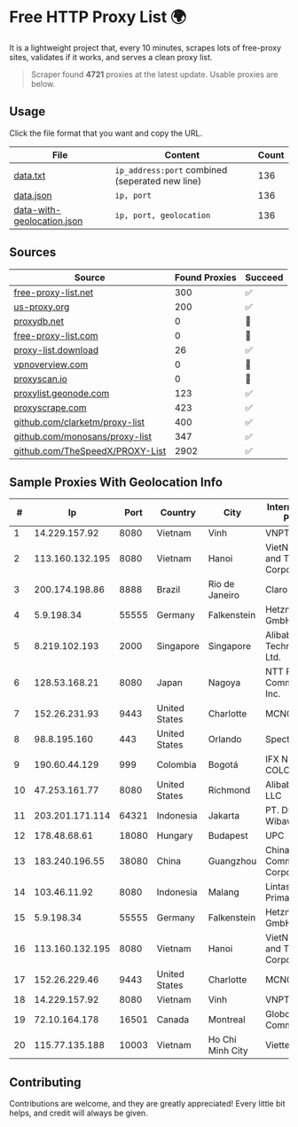 
# Free HTTP Proxy List 🌍

It is a lightweight project that, every 10 minutes, scrapes lots of free-proxy sites, validates if it works, and serves a clean proxy list.


> Scraper found **4721** proxies at the latest update. Usable proxies are below.

## Usage

Click the file format that you want and copy the URL.


|File|Content|Count|
|----|-------|-----|
|[data.txt](https://raw.githubusercontent.com/themiralay/Proxy-List-World/master/data.txt)|`ip_address:port` combined (seperated new line)|136|
|[data.json](https://raw.githubusercontent.com/themiralay/Proxy-List-World/master/data.json)|`ip, port`|136|
|[data-with-geolocation.json](https://raw.githubusercontent.com/themiralay/Proxy-List-World/master/data-with-geolocation.json)|`ip, port, geolocation`|136|

## Sources

|Source|Found Proxies|Succeed|
|------|-------------|-------|
|[free-proxy-list.net](https://free-proxy-list.net)|300|✅|
|[us-proxy.org](https://www.us-proxy.org)|200|✅|
|[proxydb.net](http://proxydb.net)|0|🚫|
|[free-proxy-list.com](https://free-proxy-list.com/?page=&port=&type%5B%5D=http&type%5B%5D=https&up_time=0&search=Search)|0|🚫|
|[proxy-list.download](https://www.proxy-list.download/HTTP)|26|✅|
|[vpnoverview.com](https://vpnoverview.com/privacy/anonymous-browsing/free-proxy-servers)|0|🚫|
|[proxyscan.io](https://www.proxyscan.io)|0|🚫|
|[proxylist.geonode.com](https://proxylist.geonode.com/api/proxy-list?limit=300&page=1&sort_by=lastChecked&sort_type=desc&protocols=http,https)|123|✅|
|[proxyscrape.com](https://api.proxyscrape.com/v2/?request=displayproxies&protocol=http&timeout=10000&country=all&ssl=all&anonymity=all)|423|✅|
|[github.com/clarketm/proxy-list](https://raw.githubusercontent.com/clarketm/proxy-list/master/proxy-list-raw.txt)|400|✅|
|[github.com/monosans/proxy-list](https://raw.githubusercontent.com/monosans/proxy-list/main/proxies/http.txt)|347|✅|
|[github.com/TheSpeedX/PROXY-List](https://raw.githubusercontent.com/TheSpeedX/PROXY-List/master/http.txt)|2902|✅|


## Sample Proxies With Geolocation Info

|#|Ip|Port|Country|City|Internet Service Provider|
|-|--|----|-------|----|-------------------------|
|1|14.229.157.92|8080|Vietnam|Vinh|VNPT|
|2|113.160.132.195|8080|Vietnam|Hanoi|VietNam Post and Telecom Corporation|
|3|200.174.198.86|8888|Brazil|Rio de Janeiro|Claro S.A|
|4|5.9.198.34|55555|Germany|Falkenstein|Hetzner Online GmbH|
|5|8.219.102.193|2000|Singapore|Singapore|Alibaba (US) Technology Co., Ltd.|
|6|128.53.168.21|8080|Japan|Nagoya|NTT PC Communications, Inc.|
|7|152.26.231.93|9443|United States|Charlotte|MCNC|
|8|98.8.195.160|443|United States|Orlando|Spectrum|
|9|190.60.44.129|999|Colombia|Bogotá|IFX NETWORKS COLOMBIA|
|10|47.253.161.77|8080|United States|Richmond|Alibaba Cloud LLC|
|11|203.201.171.114|64321|Indonesia|Jakarta|PT. Dutakom Wibawa Putra|
|12|178.48.68.61|18080|Hungary|Budapest|UPC|
|13|183.240.196.55|38080|China|Guangzhou|China Mobile Communications Corporation|
|14|103.46.11.92|8080|Indonesia|Malang|Lintas Data Prima, PT|
|15|5.9.198.34|55555|Germany|Falkenstein|Hetzner Online GmbH|
|16|113.160.132.195|8080|Vietnam|Hanoi|VietNam Post and Telecom Corporation|
|17|152.26.229.46|9443|United States|Charlotte|MCNC|
|18|14.229.157.92|8080|Vietnam|Vinh|VNPT|
|19|72.10.164.178|16501|Canada|Montreal|GloboTech Communications|
|20|115.77.135.188|10003|Vietnam|Ho Chi Minh City|Viettel Group|



## Contributing

Contributions are welcome, and they are greatly appreciated! Every
little bit helps, and credit will always be given.

